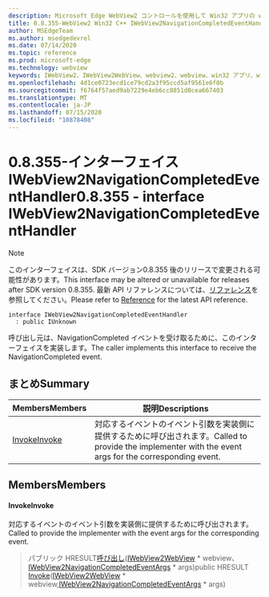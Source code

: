 ```yaml
---
description: Microsoft Edge WebView2 コントロールを使用して Win32 アプリの web コンテンツをホストする
title: 0.8.355-WebView2 Win32 C++ IWebView2NavigationCompletedEventHandler
author: MSEdgeTeam
ms.author: msedgedevrel
ms.date: 07/14/2020
ms.topic: reference
ms.prod: microsoft-edge
ms.technology: webview
keywords: IWebView2、IWebView2WebView、webview2、webview、win32 アプリ、win32、edge
ms.openlocfilehash: 4d1ce0723ecd1ce79cd2a3f95ccd5af9561e6f0b
ms.sourcegitcommit: f6764f57aed9ab7229e4eb6cc8851d0cea667403
ms.translationtype: MT
ms.contentlocale: ja-JP
ms.lasthandoff: 07/15/2020
ms.locfileid: "10878408"
---
```

# <span data-ttu-id="bed20-104">0.8.355-インターフェイス IWebView2NavigationCompletedEventHandler</span><span class="sxs-lookup"><span data-stu-id="bed20-104">0.8.355 - interface IWebView2NavigationCompletedEventHandler</span></span> 

> [!NOTE]
> <span data-ttu-id="bed20-105">このインターフェイスは、SDK バージョン0.8.355 後のリリースで変更される可能性があります。</span><span class="sxs-lookup"><span data-stu-id="bed20-105">This interface may be altered or unavailable for releases after SDK version 0.8.355.</span></span> <span data-ttu-id="bed20-106">最新 API リファレンスについては、[リファレンス](../../../webview2-api-reference.md)を参照してください。</span><span class="sxs-lookup"><span data-stu-id="bed20-106">Please refer to [Reference](../../../webview2-api-reference.md) for the latest API reference.</span></span>

```
interface IWebView2NavigationCompletedEventHandler
  : public IUnknown
```

<span data-ttu-id="bed20-107">呼び出し元は、NavigationCompleted イベントを受け取るために、このインターフェイスを実装します。</span><span class="sxs-lookup"><span data-stu-id="bed20-107">The caller implements this interface to receive the NavigationCompleted event.</span></span>

## <span data-ttu-id="bed20-108">まとめ</span><span class="sxs-lookup"><span data-stu-id="bed20-108">Summary</span></span>

 <span data-ttu-id="bed20-109">Members</span><span class="sxs-lookup"><span data-stu-id="bed20-109">Members</span></span>                        | <span data-ttu-id="bed20-110">説明</span><span class="sxs-lookup"><span data-stu-id="bed20-110">Descriptions</span></span>
--------------------------------|---------------------------------------------
[<span data-ttu-id="bed20-111">Invoke</span><span class="sxs-lookup"><span data-stu-id="bed20-111">Invoke</span></span>](#invoke) | <span data-ttu-id="bed20-112">対応するイベントのイベント引数を実装側に提供するために呼び出されます。</span><span class="sxs-lookup"><span data-stu-id="bed20-112">Called to provide the implementer with the event args for the corresponding event.</span></span>

## <span data-ttu-id="bed20-113">Members</span><span class="sxs-lookup"><span data-stu-id="bed20-113">Members</span></span>

#### <span data-ttu-id="bed20-114">Invoke</span><span class="sxs-lookup"><span data-stu-id="bed20-114">Invoke</span></span> 

<span data-ttu-id="bed20-115">対応するイベントのイベント引数を実装側に提供するために呼び出されます。</span><span class="sxs-lookup"><span data-stu-id="bed20-115">Called to provide the implementer with the event args for the corresponding event.</span></span>

> <span data-ttu-id="bed20-116">パブリック HRESULT[呼び出し](#invoke)([IWebView2WebView](IWebView2WebView.md) \* webview、[IWebView2NavigationCompletedEventArgs](IWebView2NavigationCompletedEventArgs.md) \* args)</span><span class="sxs-lookup"><span data-stu-id="bed20-116">public HRESULT [Invoke](#invoke)([IWebView2WebView](IWebView2WebView.md) \* webview,[IWebView2NavigationCompletedEventArgs](IWebView2NavigationCompletedEventArgs.md) \* args)</span></span>

